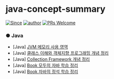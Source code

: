 # java-concept-summary
[![Since](https://img.shields.io/badge/since-2021.06.11-333333.svg?style=flat-square)]()
[![author](https://img.shields.io/badge/author-geineeeee-0366d6.svg?style=flat-square)]()
[![PRs Welcome](https://img.shields.io/badge/PRs-welcome-FFE400.svg?style=flat-square)](http://makeapullrequest.com)


### ● Java
- [Java] [JVM 메모리 사용 영역](https://github.com/yungenie/java-concept-summary/blob/master/%5BJava%5D%20JVM%20%EB%A9%94%EB%AA%A8%EB%A6%AC%20%EC%82%AC%EC%9A%A9%20%EC%98%81%EC%97%AD.md)
- [Java] [클래스 이해와 객체지향 프로그래밍 개념 정리](https://github.com/yungenie/java-concept-summary/blob/master/%5BJava%5D%20Object-OOP%20Basic.md)
- [Java] [Collection Framework 개념 정리](https://github.com/yungenie/java-concept-summary/blob/master/%5BJava%5D%20Collection%20Framework%20%EA%B0%9C%EB%85%90%20%EC%A0%95%EB%A6%AC.md)
- [Java] [Book 모두의 자바 학습 정리](https://github.com/yungenie/java-concept-summary/blob/master/%5BJava%5D%20%EB%AA%A8%EB%91%90%EC%9D%98%20%EC%9E%90%EB%B0%94%20%EA%B0%9C%EB%85%90%20%EC%A0%95%EB%A6%AC.md)
- [Java] [Book 자바의 정석 학습 정리](https://github.com/yungenie/java-concept-summary/blob/master/%5BJava%5D%20%EC%9E%90%EB%B0%94%EC%9D%98%20%EC%A0%95%EC%84%9D%20%EA%B0%9C%EB%85%90%20%EC%A0%95%EB%A6%AC.md)

